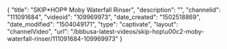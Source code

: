 {
    "title": "SKIP*HOP&reg; Moby Waterfall Rinser",
    "description": "",
    "channelid": "111091684",
    "videoid": "109969973",
    "date_created": "1502518869",
    "date_modified": "1504049171",
    "type": "captivate",
    "layout": "channelVideo",
    "url": "\/bbbusa-latest-videos\/skip-hop\u00c2-moby-waterfall-rinser\/111091684-109969973"
}